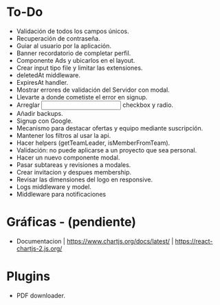 # To-Do

- Validación de todos los campos únicos.
- Recuperación de contraseña.
- Guiar al usuario por la aplicación.
- Banner recordatorio de completar perfil.
- Componente Ads y ubicarlos en el layout.
- Crear input tipo file y limitar las extensiones.
- deletedAt middleware.
- ExpiresAt handler.
- Mostrar errores de validación del Servidor con modal.
- Llevarte a donde cometiste el error en signup.
- Arreglar <Input> checkbox y radio.
- Añadir backups.
- Signup con Google.
- Mecanismo para destacar ofertas y equipo mediante suscripción.
- Mantener los filtros al usar la api.
- Hacer helpers (getTeamLeader, isMemberFromTeam).
- Validación: no puede aplicarse a un proyecto que sea personal.
- Hacer un nuevo componente modal.
- Pasar subtareas y revisiones a modales.
- Crear invitacion y despues membership.
- Revisar las dimensiones del logo en responsive.
- Logs middleware y model.
- Middleware para notificaciones

# Gráficas - (pendiente)

- Documentacion | https://www.chartjs.org/docs/latest/ | https://react-chartjs-2.js.org/

# Plugins

- PDF downloader.